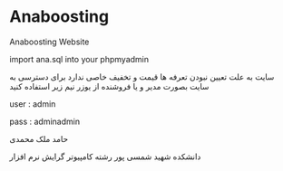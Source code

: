# Anaboosting
Anaboosting Website

import ana.sql into your phpmyadmin


سایت به علت تعیین نبودن تعرفه ها قیمت و تخفیف خاصی ندارد
برای دسترسی به سایت بصورت مدیر و یا فروشنده از یوزر نیم زیر استفاده کنید

user : admin

pass : adminadmin

حامد ملک محمدی



دانشکده شهید شمسی پور
رشته کامپیوتر گرایش نرم افزار
